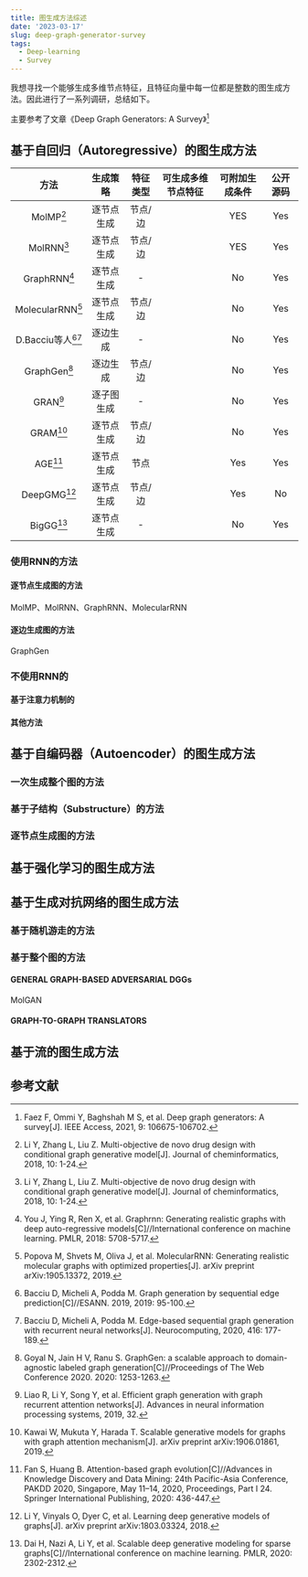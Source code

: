 ```yaml
---
title: 图生成方法综述
date: '2023-03-17'
slug: deep-graph-generator-survey
tags:
  - Deep-learning
  - Survey
---
```

我想寻找一个能够生成多维节点特征，且特征向量中每一位都是整数的图生成方法。因此进行了一系列调研，总结如下。

主要参考了文章《Deep Graph Generators: A Survey》[^DGGsSurvey]

[^DGGsSurvey]: Faez F, Ommi Y, Baghshah M S, et al. Deep graph generators: A survey[J]. IEEE Access, 2021, 9: 106675-106702.

## 基于自回归（Autoregressive）的图生成方法

|               方法               |  生成策略  | 特征类型 | 可生成多维节点特征 | 可附加生成条件 | 公开源码 |
| :------------------------------: | :--------: | :------: | :----------------: | :------------: | :------: |
|         MolMP[^MolMPRNN]         | 逐节点生成 | 节点/边  |                    |      YES       |   Yes    |
|        MolRNN[^MolMPRNN]         | 逐节点生成 | 节点/边  |                    |      YES       |   Yes    |
|       GraphRNN[^GraphRNN]        | 逐节点生成 |    -     |                    |       No       |   Yes    |
|   MolecularRNN[^MolecularRNN]    | 逐节点生成 | 节点/边  |                    |       No       |   Yes    |
| D.Bacciu等人[^Bacciu1][^Bacciu2] |  逐边生成  |    -     |                    |       No       |   Yes    |
|       GraphGen[^GraphGen]        |  逐边生成  | 节点/边  |                    |       No       |   Yes    |
|           GRAN[^GRAN]            | 逐子图生成 |    -     |                    |       No       |   Yes    |
|           GRAM[^GRAM]            | 逐节点生成 | 节点/边  |                    |       No       |   Yes    |
|            AGE[^AGE]             | 逐节点生成 |   节点   |                    |      Yes       |   Yes    |
|        DeepGMG[^DeepGMG]         | 逐节点生成 | 节点/边  |                    |      Yes       |    No    |
|          BigGG[^BigGG]           | 逐节点生成 |    -     |                    |       No       |   Yes    |

[^MolMPRNN]: Li Y, Zhang L, Liu Z. Multi-objective de novo drug design with conditional graph generative model[J]. Journal of cheminformatics, 2018, 10: 1-24.
[^GraphRNN]: You J, Ying R, Ren X, et al. Graphrnn: Generating realistic graphs with deep auto-regressive models[C]//International conference on machine learning. PMLR, 2018: 5708-5717.
[^MolecularRNN]: Popova M, Shvets M, Oliva J, et al. MolecularRNN: Generating realistic molecular graphs with optimized properties[J]. arXiv preprint arXiv:1905.13372, 2019.
[^Bacciu1]: Bacciu D, Micheli A, Podda M. Graph generation by sequential edge prediction[C]//ESANN. 2019, 2019: 95-100. 
[^Bacciu2]: Bacciu D, Micheli A, Podda M. Edge-based sequential graph generation with recurrent neural networks[J]. Neurocomputing, 2020, 416: 177-189.
[^GraphGen]: Goyal N, Jain H V, Ranu S. GraphGen: a scalable approach to domain-agnostic labeled graph generation[C]//Proceedings of The Web Conference 2020. 2020: 1253-1263.
[^GRAN]: Liao R, Li Y, Song Y, et al. Efficient graph generation with graph recurrent attention networks[J]. Advances in neural information processing systems, 2019, 32.
[^GRAM]: Kawai W, Mukuta Y, Harada T. Scalable generative models for graphs with graph attention mechanism[J]. arXiv preprint arXiv:1906.01861, 2019.
[^AGE]: Fan S, Huang B. Attention-based graph evolution[C]//Advances in Knowledge Discovery and Data Mining: 24th Pacific-Asia Conference, PAKDD 2020, Singapore, May 11–14, 2020, Proceedings, Part I 24. Springer International Publishing, 2020: 436-447.
[^DeepGMG]: Li Y, Vinyals O, Dyer C, et al. Learning deep generative models of graphs[J]. arXiv preprint arXiv:1803.03324, 2018.
[^BigGG]: Dai H, Nazi A, Li Y, et al. Scalable deep generative modeling for sparse graphs[C]//International conference on machine learning. PMLR, 2020: 2302-2312.



### 使用RNN的方法
#### 逐节点生成图的方法
MolMP、MolRNN、GraphRNN、MolecularRNN
#### 逐边生成图的方法
GraphGen

### 不使用RNN的
#### 基于注意力机制的
#### 其他方法


## 基于自编码器（Autoencoder）的图生成方法

### 一次生成整个图的方法
### 基于子结构（Substructure）的方法
### 逐节点生成图的方法


## 基于强化学习的图生成方法


## 基于生成对抗网络的图生成方法
### 基于随机游走的方法
### 基于整个图的方法
#### GENERAL GRAPH-BASED ADVERSARIAL DGGs
MolGAN
#### GRAPH-TO-GRAPH TRANSLATORS

## 基于流的图生成方法


## 参考文献
